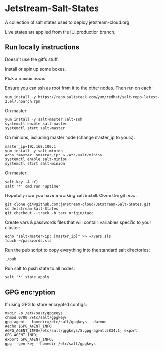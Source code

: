 # Jetstream-Salt-States

A collection of salt states used to deploy jetstream-cloud.org

Live states are applied from the IU_production branch.


## Run locally instructions

Doesn't use the gitfs stuff.

Install or spin up some boxes.

Pick a master node.

Ensure you can ssh as root from it to the other nodes. Then run on each:

    yum install -y https://repo.saltstack.com/yum/redhat/salt-repo-latest-2.el7.noarch.rpm
 
On master:

    yum install -y salt-master salt-ssh 
    systemctl enable salt-master
    systemctl start salt-master

On minions, including master node (change master_ip to yours):

    master_ip=192.168.100.1
    yum install -y salt-minion 
    echo "master: $master_ip" > /etc/salt/minion
    systemctl enable salt-minion
    systemctl start salt-minion
    
On master:

    salt-key -A (Y)
    salt '*' cmd.run 'uptime'

Hopefully now you have a working salt install. Clone the git repo:

    git clone git@github.com:jetstream-cloud/Jetstream-Salt-States.git
    cd Jetstream-Salt-States
    git checkout --track -b tacc origin/tacc

Create vars & passwords files that will contain variables specific to your cluster:

    echo "salt-master-ip: [master_ip]" >> ~/vars.sls
    touch ~/passwords.sls
    
Run the pub script to copy everything into the standard salt directories:

    ./pub

Run salt to push state to all nodes:

    salt '*' state.apply


## GPG encryption

If using GPG to store encrypted configs:

    mkdir -p /etc/salt/gpgkeys
    chmod 0700 /etc/salt/gpgkeys
    gpg-agent --homedir=/etc/salt/gpgkeys --daemon
    #echo $GPG_AGENT_INFO
    #GPG_AGENT_INFO=/etc/salt/gpgkeys/S.gpg-agent:5834:1; export GPG_AGENT_INFO;
    export GPG_AGENT_INFO;
    gpg --gen-key --homedir /etc/salt/gpgkeys



